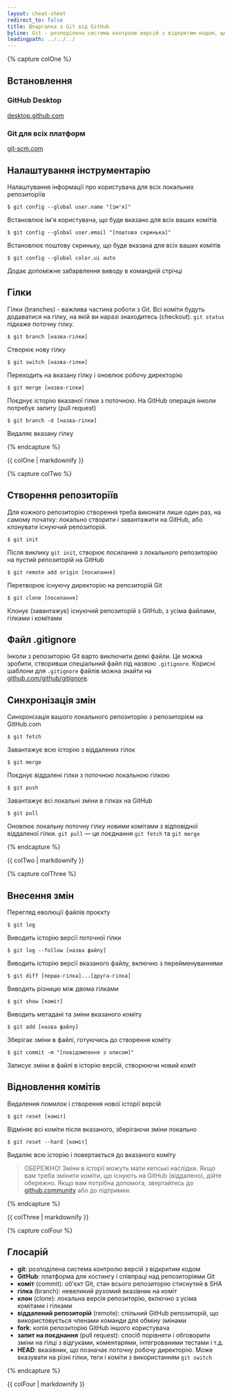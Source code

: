 ```yaml
---
layout: cheat-sheet
redirect_to: false
title: Шпаргалка з Git від GitHub
byline: Git - розподілена система контролю версій з відкритим кодом, що використовується GitHub. Ця шпаргалка коротко підсумовує найбільш поширені команди Git для швидкої довідки.
leadingpath: ../../../
---
```


{% capture colOne %}
## Встановлення

### GitHub Desktop
[desktop.github.com](https://desktop.github.com)

### Git для всіх платформ
[git-scm.com](https://git-scm.com)

## Налаштування інструментарію
Налаштування інформації про користувача для всіх локальних репозиторіїв

```$ git config --global user.name "[ім'я]"```

Встановлює ім'я користувача, що буде вказано для всіх ваших комітів

```$ git config --global user.email "[поштова скринька]"```

Встановлює поштову скриньку, що буде вказана для всіх ваших комітів

```$ git config --global color.ui auto```

Додає допоміжне забарвлення виводу в командній стрічці

## Гілки

Гілки (branches) - важлива частина роботи з Git. Всі коміти будуть додаватися на гілку, на якій ви наразі знаходитесь (checkout). `git status` підкаже поточну гілку.

```$ git branch [назва-гілки]```

Створює нову гілку

```$ git switch [назва-гілки]```

Переходить на вказану гілку і оновлює робочу директорію

```$ git merge [назва-гілки]```

Поєднує історію вказаної гілки з поточною. На GitHub операція інколи потребує запиту (pull request)

```$ git branch -d [назва-гілки]```

Видаляє вказану гілку

{% endcapture %}
<div class="col-md-6">
{{ colOne | markdownify }}
</div>


{% capture colTwo %}

## Створення репозиторіїв

Для кожного репозиторію створення треба виконати лише один раз, на самому початку: локально створити і завантажити на GitHub, або клонувати існуючий репозиторій.

```$ git init```

Після виклику `git init`, створює посилання з локального репозиторію на пустий репозиторій на GitHub

```$ git remote add origin [посилання]```

Перетворює існуючу директорію на репозиторій Git

```$ git clone [посилання]```

Клонує (завантажує) існуючий репозиторій з GitHub, з усіма файлами, гілками і комітами

## Файл .gitignore

Інколи з репозиторію Git варто виключити деякі файли. Це можна зробити, створивши спеціальний файл під назвою `.gitignore`. Корисні шаблони для `.gitignore` файлів можна знайти на [github.com/github/gitignore](https://github.com/github/gitignore).

## Синхронізація змін

Синхронізація вашого локального репозиторію з репозиторієм на GitHub.com

```$ git fetch```

Завантажує всю історію з віддалених гілок

```$ git merge```

Поєднує віддалені гілки з поточною локальною гілкою

```$ git push```

Завантажує всі локальні зміни в гілках на GitHub

```$ git pull```

Оновлює локальну поточну гілку новими комітами з відповідної віддаленої гілки. `git pull` — це поєднання `git fetch` та `git merge`

{% endcapture %}
<div class="col-md-6">
{{ colTwo | markdownify }}
</div>
<div class="clearfix"></div>

{% capture colThree %}

## Внесення змін

Перегляд еволюції файлів проєкту

```$ git log```

Виводить історію версії поточної гілки

```$ git log --follow [назва файлу]```

Виводить історію версії вказаного файлу, включно з перейменуваннями

```$ git diff [перша-гілка]...[друга-гілка]```

Виводить різницю між двома гілками

```$ git show [коміт]```

Виводить метадані та зміни вказаного коміту

```$ git add [назва файлу]```

Зберігає зміни в файлі, готуючись до створення коміту

```$ git commit -m "[повідомлення з описом]"```

Записує зміни в файлі в історію версій, створюючи новий коміт

## Відновлення комітів

Видалення помилок і створення нової історії версій

```$ git reset [коміт]```

Відміняє всі коміти після вказаного, зберігаючи зміни локально

```$ git reset --hard [коміт]```

Видаляє всю історію і повертається до вказаного коміту

> ОБЕРЕЖНО! Зміни в історії можуть мати кепські наслідки. Якщо вам треба змінити коміти, що існують на GitHub (віддалено), дійте обережно. Якщо вам потрібна допомога, звертайтесь до [github.community](https://github.community) або до підтримки.

{% endcapture %}
<div class="col-md-6">
{{ colThree | markdownify }}
</div>

{% capture colFour %}

## Глосарій

- **git**: розподілена система контролю версій з відкритим кодом
- **GitHub**: платформа для хостингу і співпраці над репозиторіями Git
- **коміт** (commit): об'єкт Git, стан всього репозиторію стиснутий в SHA
- **гілка** (branch): невеликий рухомий вказівник на коміт
- **клон** (clone): локальна версія репозиторію, включно з усіма комітами і гілками
- **віддалений репозиторій** (remote): спільний GitHub репозиторій, що використовується членами команди для обміну змінами
- **fork**: копія репозиторію GitHub іншого користувача
- **запит на поєднання** (pull request): спосіб порівняти і обговорити зміни на гілці з відгуками, коментарями, інтегрованими тестами і т.д.
- **HEAD**: вказівник, що позначає поточну робочу директорію. Може вказувати на різні гілки, теги і коміти з використанням `git switch`

{% endcapture %}
<div class="col-md-6">
{{ colFour | markdownify }}
</div>
<div class="clearfix"></div>
